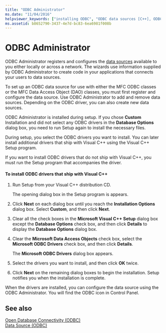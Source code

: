 ```yaml
---
title: "ODBC Administrator"
ms.date: "11/04/2016"
helpviewer_keywords: ["installing ODBC", "ODBC data sources [C++], ODBC Administrator", "ODBC drivers [C++], installing", "ODBC [C++], ODBC Administrator", "Administrator in ODBC", "administration ODBC Administrator", "ODBC Administrator [C++]", "drivers [C++], ODBC"]
ms.assetid: b8652790-3437-4e7d-bc83-6ea6981f008b
---
```

# ODBC Administrator

ODBC Administrator registers and configures the [data sources](../../data/odbc/data-source-odbc.md) available to you either locally or across a network. The wizards use information supplied by ODBC Administrator to create code in your applications that connects your users to data sources.

To set up an ODBC data source for use with either the MFC ODBC classes or the MFC Data Access Object (DAO) classes, you must first register and configure the data source. Use ODBC Administrator to add and remove data sources. Depending on the ODBC driver, you can also create new data sources.

ODBC Administrator is installed during setup. If you chose **Custom** Installation and did not select any ODBC drivers in the **Database Options** dialog box, you need to run Setup again to install the necessary files.

During setup, you select the ODBC drivers you want to install. You can later install additional drivers that ship with Visual C++ using the Visual C++ Setup program.

If you want to install ODBC drivers that do not ship with Visual C++, you must run the Setup program that accompanies the driver.

#### To install ODBC drivers that ship with Visual C++

1. Run Setup from your Visual C++ distribution CD.

   The opening dialog box in the Setup program is appears.

1. Click **Next** on each dialog box until you reach the **Installation Options** dialog box. Select **Custom**, and then click **Next**.

1. Clear all the check boxes in the **Microsoft Visual C++ Setup** dialog box except the **Database Options** check box, and then click **Details** to display the **Database Options** dialog box.

1. Clear the **Microsoft Data Access Objects** check box, select the **Microsoft ODBC Drivers** check box, and then click **Details**.

   The **Microsoft ODBC Drivers** dialog box appears.

1. Select the drivers you want to install, and then click **OK** twice.

1. Click **Next** on the remaining dialog boxes to begin the installation. Setup notifies you when the installation is complete.

When the drivers are installed, you can configure the data source using the ODBC Administrator. You will find the ODBC icon in Control Panel.

## See also

[Open Database Connectivity (ODBC)](../../data/odbc/open-database-connectivity-odbc.md)<br/>
[Data Source (ODBC)](../../data/odbc/data-source-odbc.md)